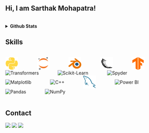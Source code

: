 ## Hi, I am Sarthak Mohapatra! 
</br> 

<details>
    <summary><strong>Github Stats</strong></summary> 
    <img src="https://github-readme-stats.vercel.app/api?username=sarthakm402&theme=vue-dark&show_icons=true&hide_border=true&count_private=true" alt="sarthakm402's Stats">
    <img  src="https://github-readme-streak-stats.herokuapp.com/?user=sarthakm402&theme=vue-dark&hide_border=true" alt="sarthakm402's Streak">
    <img src="https://github-readme-stats.vercel.app/api/top-langs/?username=sarthakm402&theme=vue-dark&show_icons=true&hide_border=true&layout=compact" alt="sarthakm402's Top Languages">
</details>


 ## Skills
<div style="display: inline_block"><br>
  <img height="40" align="center" alt="Erica-Python" height="30" width="40" src="https://raw.githubusercontent.com/devicons/devicon/master/icons/python/python-plain.svg">
  &nbsp;&nbsp;&nbsp;&nbsp;&nbsp;&nbsp;&nbsp;&nbsp;&nbsp;&nbsp;&nbsp;&nbsp;&nbsp;
  <img height="40" align="center" alt="Erica-Jupyter" height="30" width="40" src="https://raw.githubusercontent.com/devicons/devicon/master/icons/jupyter/jupyter-original.svg">
  &nbsp;&nbsp;&nbsp;&nbsp;&nbsp;&nbsp;&nbsp;&nbsp;&nbsp;&nbsp;&nbsp;&nbsp;&nbsp;
  <img height="40" align="center" alt="Erica-Blender" height="30" width="40" src="https://raw.githubusercontent.com/devicons/devicon/master/icons/blender/blender-original.svg">
  &nbsp;&nbsp;&nbsp;&nbsp;&nbsp;&nbsp;&nbsp;&nbsp;&nbsp;&nbsp;&nbsp;&nbsp;&nbsp;
<img height="40" align="center" alt="Erica-Flask" height="30" width="40" src="https://raw.githubusercontent.com/devicons/devicon/master/icons/flask/flask-original.svg">
&nbsp;&nbsp;&nbsp;&nbsp;&nbsp;&nbsp;&nbsp;&nbsp;&nbsp;&nbsp;&nbsp;&nbsp;&nbsp;
  <img height="40" align="center" alt="Erica-TensorFlow" height="30" width="40" src="https://raw.githubusercontent.com/devicons/devicon/master/icons/tensorflow/tensorflow-original.svg">
  &nbsp;&nbsp;&nbsp;&nbsp;&nbsp;&nbsp;&nbsp;&nbsp;&nbsp;&nbsp;&nbsp;&nbsp;&nbsp;
<img height="40" align="center" alt="Transformers" height="30" width="40" src="https://huggingface.co/front/assets/huggingface_logo-noborder.svg">
      &nbsp;&nbsp;&nbsp;&nbsp;&nbsp;&nbsp;&nbsp;&nbsp;&nbsp;&nbsp;&nbsp;&nbsp;&nbsp;
<img height="40" align="center" alt="Scikit-Learn" height="30" width="40" src="https://upload.wikimedia.org/wikipedia/commons/0/05/Scikit_learn_logo_small.svg">
      &nbsp;&nbsp;&nbsp;&nbsp;&nbsp;&nbsp;&nbsp;&nbsp;&nbsp;&nbsp;&nbsp;&nbsp;&nbsp;
 <img height="40" align="center" alt="Spyder" height="30" width="40" src="https://upload.wikimedia.org/wikipedia/commons/7/7e/Spyder_logo.svg">
      &nbsp;&nbsp;&nbsp;&nbsp;&nbsp;&nbsp;&nbsp;&nbsp;&nbsp;&nbsp;&nbsp;&nbsp;&nbsp;
    <img height="40" align="center" alt="Matplotlib" height="30" width="40" src="https://upload.wikimedia.org/wikipedia/commons/8/84/Matplotlib_icon.svg">
      &nbsp;&nbsp;&nbsp;&nbsp;&nbsp;&nbsp;&nbsp;&nbsp;&nbsp;&nbsp;&nbsp;&nbsp;&nbsp;
    <img height="40" align="center" alt="C++" height="40" width="40" src="https://upload.wikimedia.org/wikipedia/commons/1/18/ISO_C%2B%2B_Logo.svg">
      &nbsp;&nbsp;&nbsp;&nbsp;&nbsp;&nbsp;&nbsp;&nbsp;&nbsp;&nbsp;&nbsp;&nbsp;&nbsp;
       <img height="40" align="center" alt="MySQL" height="30" width="40" src="https://raw.githubusercontent.com/devicons/devicon/master/icons/mysql/mysql-original.svg">
 &nbsp;&nbsp;&nbsp;&nbsp;&nbsp;&nbsp;&nbsp;&nbsp;&nbsp;&nbsp;&nbsp;&nbsp;&nbsp;
   <img height="40" align="center" alt="Power BI" width="70" src="https://seekvectorlogo.com/wp-content/uploads/2022/02/power-bi-vector-logo-2022.png">
     &nbsp;&nbsp;&nbsp;&nbsp;&nbsp;&nbsp;&nbsp;&nbsp;&nbsp;&nbsp;&nbsp;&nbsp;&nbsp;
    <img height="40" align="center" alt="Pandas" height="30" width="40" src="https://pandas.pydata.org/static/img/pandas_mark.svg">
      &nbsp;&nbsp;&nbsp;&nbsp;&nbsp;&nbsp;&nbsp;&nbsp;&nbsp;&nbsp;&nbsp;&nbsp;&nbsp;
    <img height="40" align="center" alt="NumPy" height="30" width="40" src="https://upload.wikimedia.org/wikipedia/commons/3/31/NumPy_logo_2020.svg">
</div>
</br>

## Contact 
<div> 
  <a href="https://www.linkedin.com/in/sarthak-mohapatra-92a165186" target="_blank"><img src="https://img.shields.io/badge/-LinkedIn-%230077B5?style=for-the-badge&logo=linkedin&logoColor=white" target="_blank"></a> 
  <a href="https://www.instagram.com/sarthakm402" target="_blank"><img src="https://img.shields.io/badge/-Instagram-%23E4405F?style=for-the-badge&logo=instagram&logoColor=white" target="_blank"></a>
  <a href = "mailto:  sarthakm402@gmail.com"><img src="https://img.shields.io/badge/-Gmail-%23333?style=for-the-badge&logo=gmail&logoColor=white" target="_blank"></a>
 </br>
</br>
 

</div>
